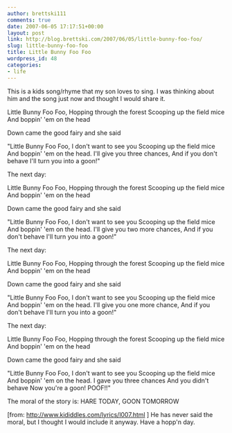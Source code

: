 ```yaml
---
author: brettski111
comments: true
date: 2007-06-05 17:17:51+00:00
layout: post
link: http://blog.brettski.com/2007/06/05/little-bunny-foo-foo/
slug: little-bunny-foo-foo
title: Little Bunny Foo Foo
wordpress_id: 48
categories:
- life
---
```


This is a kids song/rhyme that my son loves to sing.  I was thinking about him and the song just now and thought I would share it.

Little Bunny Foo Foo,
Hopping through the forest
Scooping up the field mice
And boppin' 'em on the head

Down came the good fairy and she said

"Little Bunny Foo Foo,
I don't want to see you
Scooping up the field mice
And boppin' 'em on the head.
I'll give you three chances,
And if you don't behave
I'll turn you into a goon!"

The next day:

Little Bunny Foo Foo,
Hopping through the forest
Scooping up the field mice
And boppin' 'em on the head

Down came the good fairy and she said

"Little Bunny Foo Foo,
I don't want to see you
Scooping up the field mice
And boppin' 'em on the head.
I'll give you two more chances,
And if you don't behave
I'll turn you into a goon!"

The next day:

Little Bunny Foo Foo,
Hopping through the forest
Scooping up the field mice
And boppin' 'em on the head

Down came the good fairy and she said

"Little Bunny Foo Foo,
I don't want to see you
Scooping up the field mice
And boppin' 'em on the head.
I'll give you one more chance,
And if you don't behave
I'll turn you into a goon!"

The next day:

Little Bunny Foo Foo,
Hopping through the forest
Scooping up the field mice
And boppin' 'em on the head

Down came the good fairy and she said

"Little Bunny Foo Foo,
I don't want to see you
Scooping up the field mice
And boppin' 'em on the head.
I gave you three chances
And you didn't behave
Now you're a goon! POOF!!"

The moral of the story is:
HARE TODAY, GOON TOMORROW

[from: http://www.kididdles.com/lyrics/l007.html ]
He has never said the moral, but I thought I would include it anyway.
Have a hopp'n day.
